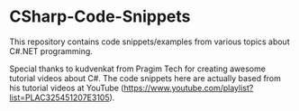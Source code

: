 # CSharp-Code-Snippets
This repository contains code snippets/examples from various topics about C#.NET programming.

Special thanks to kudvenkat from Pragim Tech for creating awesome tutorial videos about C#. The code snippets here are actually based from his tutorial videos at YouTube (https://www.youtube.com/playlist?list=PLAC325451207E3105).
